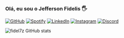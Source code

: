 ### Olá, eu sou o Jefferson Fidelis 🖐
[![GitHub](https://img.shields.io/badge/GitHub-181717?style=for-the-badge&logo=github&logoColor=white)](https://github.com/fidel7z)
[![Spotify](https://img.shields.io/badge/Spotify-1ED760?style=for-the-badge&logo=spotify&logoColor=white)](https://open.spotify.com/user/x0awax9ciast5k5fh0l5ya3rf)
[![LinkedIn](https://img.shields.io/badge/LinkedIn-0077B5?style=for-the-badge&logo=linkedin&logoColor=white)](https://www.linkedin.com/in/jefferson-fidelis-16bb091b1/)
[![Instagram](https://img.shields.io/badge/Instagram-E4405F?style=for-the-badge&logo=instagram&logoColor=white)](https://www.instagram.com/fidel7z)
[![Discord](https://img.shields.io/badge/Discord-7289DA?style=for-the-badge&logo=discord&logoColor=white)](https://discordapp.com/fidel7z)

![fidel7z GitHub stats](https://github-readme-stats.vercel.app/api?username=fidel7z&show_icons=true&theme=neon)
